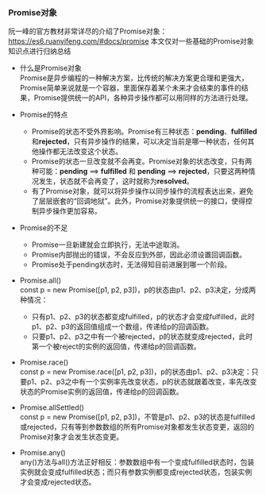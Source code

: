 ### Promise对象

阮一峰的官方教材非常详尽的介绍了Promise对象：https://es6.ruanyifeng.com/#docs/promise 本文仅对一些基础的Promise对象知识点进行归纳总结

+ 什么是Promise对象
<br>Promise是异步编程的一种解决方案，比传统的解决方案更合理和更强大，Promise简单来说就是一个容器，里面保存着某个未来才会结束的事件的结果，Promise提供统一的API，各种异步操作都可以用同样的方法进行处理。

+ Promise的特点
    + Promise的状态不受外界影响。Promise有三种状态：**pending**、**fulfilled**和**rejected**，只有异步操作的结果，可以决定当前是哪一种状态，任何其他操作都无法改变这个状态。
    + Promise的状态一旦改变就不会再变。Promise对象的状态改变，只有两种可能：**pending** ==> **fulfilled** 和 **pending** ==> **rejected**，只要这两种情况发生，状态就不会再变了，这时就称为**resolved**。
    + 有了Promise对象，就可以将异步操作以同步操作的流程表达出来，避免了层层嵌套的“回调地狱”。此外，Promise对象提供统一的接口，使得控制异步操作更加容易。

+ Promise的不足
    + Promise一旦新建就会立即执行，无法中途取消。
    + Promise内部抛出的错误，不会反应到外部，因此必须设置回调函数。
    + Promise处于pending状态时，无法得知目前进展到哪一个阶段。

+ Promise.all()
<br>const p = new Promise([p1, p2, p3])，p的状态由p1、p2、p3决定，分成两种情况：
    + 只有p1、p2、p3的状态都变成fulfilled，p的状态才会变成fulfilled，此时p1、p2、p3的返回值组成一个数组，传递给p的回调函数。
    + 只要p1、p2、p3之中有一个被rejected，p的状态就变成rejected，此时第一个被reject的实例的返回值，传递给p的回调函数。

+ Promise.race()
<br>const p = new Promise.race([p1, p2, p3])，p的状态由p1、p2、p3决定：只要p1、p2、p3之中有一个实例率先改变状态，p的状态就跟着改变，率先改变状态的Promise实例的返回值，传递给p的回调函数。  

+ Promise.allSettled()
<br>const p = new Promise([p1, p2, p3])，不管是p1、p2、p3的状态是fulfilled或rejected，只有等到参数数组的所有Promise对象都发生状态变更，返回的Promise对象才会发生状态变更。

+ Promise.any()
<br>any()方法与all()方法正好相反：参数数组中有一个变成fulfilled状态时，包装实例就会变成fulfilled状态；而只有参数实例都变成rejected状态，包装实例才会变成rejected状态。


